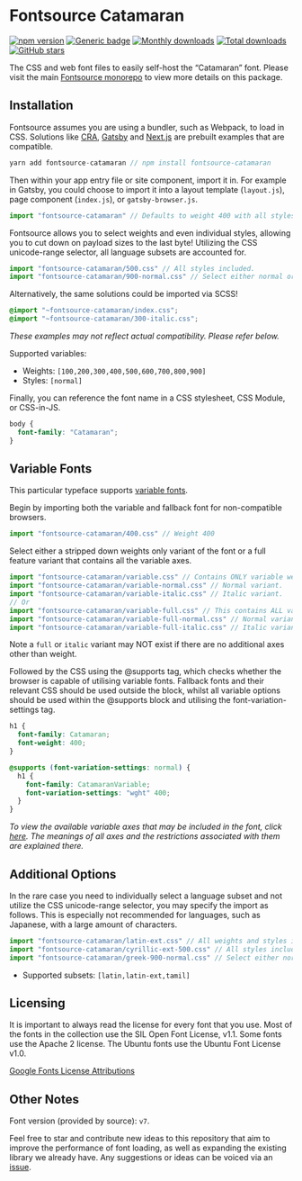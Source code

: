 # Fontsource Catamaran

[![npm version](https://badge.fury.io/js/fontsource-catamaran.svg)](https://www.npmjs.com/package/fontsource-catamaran) [![Generic badge](https://img.shields.io/badge/fontsource-passing-brightgreen)](https://github.com/fontsource/fontsource) [![Monthly downloads](https://badgen.net/npm/dm/fontsource-catamaran)](https://github.com/fontsource/fontsource) [![Total downloads](https://badgen.net/npm/dt/fontsource-catamaran)](https://github.com/fontsource/fontsource) [![GitHub stars](https://img.shields.io/github/stars/DecliningLotus/fontsource.svg?style=social&label=Star)](https://github.com/fontsource/fontsource/stargazers)

The CSS and web font files to easily self-host the “Catamaran” font. Please visit the main [Fontsource monorepo](https://github.com/fontsource/fontsource) to view more details on this package.

## Installation

Fontsource assumes you are using a bundler, such as Webpack, to load in CSS. Solutions like [CRA](https://create-react-app.dev/), [Gatsby](https://www.gatsbyjs.org/) and [Next.js](https://nextjs.org/) are prebuilt examples that are compatible.

```javascript
yarn add fontsource-catamaran // npm install fontsource-catamaran
```

Then within your app entry file or site component, import it in. For example in Gatsby, you could choose to import it into a layout template (`layout.js`), page component (`index.js`), or `gatsby-browser.js`.

```javascript
import "fontsource-catamaran" // Defaults to weight 400 with all styles included.
```

Fontsource allows you to select weights and even individual styles, allowing you to cut down on payload sizes to the last byte! Utilizing the CSS unicode-range selector, all language subsets are accounted for.

```javascript
import "fontsource-catamaran/500.css" // All styles included.
import "fontsource-catamaran/900-normal.css" // Select either normal or italic.
```

Alternatively, the same solutions could be imported via SCSS!

```scss
@import "~fontsource-catamaran/index.css";
@import "~fontsource-catamaran/300-italic.css";
```

_These examples may not reflect actual compatibility. Please refer below._

Supported variables:

- Weights: `[100,200,300,400,500,600,700,800,900]`
- Styles: `[normal]`

Finally, you can reference the font name in a CSS stylesheet, CSS Module, or CSS-in-JS.

```css
body {
  font-family: "Catamaran";
}
```

## Variable Fonts

This particular typeface supports [variable fonts](https://developer.mozilla.org/en-US/docs/Web/CSS/CSS_Fonts/Variable_Fonts_Guide).

Begin by importing both the variable and fallback font for non-compatible browsers.

```js
import "fontsource-catamaran/400.css" // Weight 400
```

Select either a stripped down weights only variant of the font or a full feature variant that contains all the variable axes.

```js
import "fontsource-catamaran/variable.css" // Contains ONLY variable weights and no other axes. Both normal and italic.
import "fontsource-catamaran/variable-normal.css" // Normal variant.
import "fontsource-catamaran/variable-italic.css" // Italic variant.
// Or
import "fontsource-catamaran/variable-full.css" // This contains ALL variable axes. Font files are larger. Both normal and italic.
import "fontsource-catamaran/variable-full-normal.css" // Normal variant.
import "fontsource-catamaran/variable-full-italic.css" // Italic variant.
```

Note a `full` or `italic` variant may NOT exist if there are no additional axes other than weight.

Followed by the CSS using the @supports tag, which checks whether the browser is capable of utilising variable fonts. Fallback fonts and their relevant CSS should be used outside the block, whilst all variable options should be used within the @supports block and utilising the font-variation-settings tag.

```css
h1 {
  font-family: Catamaran;
  font-weight: 400;
}

@supports (font-variation-settings: normal) {
  h1 {
    font-family: CatamaranVariable;
    font-variation-settings: "wght" 400;
  }
}
```

_To view the available variable axes that may be included in the font, click [here](https://fonts.google.com/variablefonts). The meanings of all axes and the restrictions associated with them are explained there._

## Additional Options

In the rare case you need to individually select a language subset and not utilize the CSS unicode-range selector, you may specify the import as follows. This is especially not recommended for languages, such as Japanese, with a large amount of characters.

```javascript
import "fontsource-catamaran/latin-ext.css" // All weights and styles included.
import "fontsource-catamaran/cyrillic-ext-500.css" // All styles included.
import "fontsource-catamaran/greek-900-normal.css" // Select either normal or italic.
```

- Supported subsets: `[latin,latin-ext,tamil]`

## Licensing

It is important to always read the license for every font that you use.
Most of the fonts in the collection use the SIL Open Font License, v1.1. Some fonts use the Apache 2 license. The Ubuntu fonts use the Ubuntu Font License v1.0.

[Google Fonts License Attributions](https://fonts.google.com/attribution)

## Other Notes

Font version (provided by source): `v7`.

Feel free to star and contribute new ideas to this repository that aim to improve the performance of font loading, as well as expanding the existing library we already have. Any suggestions or ideas can be voiced via an [issue](https://github.com/fontsource/fontsource/issues).
